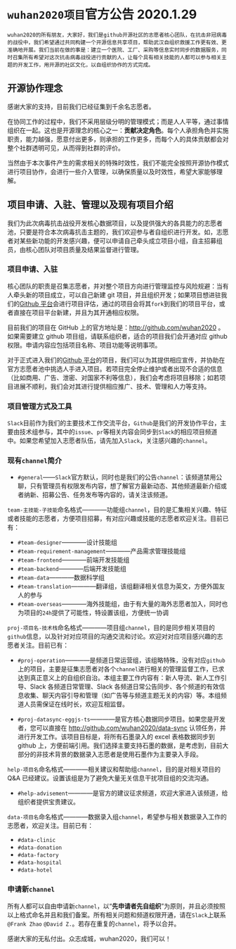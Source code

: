 # `wuhan2020项目`官方公告 2020.1.29

    wuhan2020的所有朋友，大家好，我们是github开源社区的志愿者核心团队，在抗击非冠病毒的战役中，我们希望通过共同构建一个开源信息共享项目，帮助武汉自组织救援工作更有效、更准确地开展。我们当前在做的事是：建立一个医院、工厂、采购等信息实时同步的数据服务，同时召集所有希望对这次抗击病毒战役进行贡献的人，让每个具有相关技能的人都可以参与相关主题的开发工作，用开源的社区文化，以自组织协作的方式完成。

## 开源协作理念

感谢大家的支持，目前我们已经征集到千余名志愿者。

在协同工作的过程中，我们不采用层级分明的管理模式；而是人人平等，通过事情组织在一起。这也是开源理念的核心之一：**贡献决定角色**。每个人承担角色并实施职责，能力越强，愿意付出更多，则承担的工作更多，而每个人的具体贡献都会对整个社群透明可见，从而得到社群的评价。

当然由于本次事件产生的需求相关的特殊时效性，我们不能完全按照开源协作模式进行项目协作，会进行一些介入管理，以确保质量以及时效性，希望大家能够理解。

## 项目申请、入驻、管理以及现有项目介绍

我们为此次病毒抗击战役开发核心数据项目，以及提供强大的各具能力的志愿者池，只要是符合本次病毒抗击主题的，我们欢迎参与者自组织进行开发。如，志愿者对某些新功能的开发感兴趣，便可以申请自己牵头成立项目小组，自主招募组员，由核心团队对项目质量及结果监督进行管理。

### 项目申请、入驻

核心团队的职责是召集志愿者，并对整个项目方向进行管理监控与风险规避：当有人牵头新的项目成立，可以自己新建 git 项目，并且组织开发；如果项目想进驻我们的[Github 平台](https://github.com/wuhan2020)会进行项目评估，通过的项目会将其`fork`到我们的项目平台，或者直接在项目平台新建，并且为其开通相应权限。

目前我们的项目在 GitHub 上的官方地址是：http://github.com/wuhan2020 。如果需要建立 github 项目组，请联系组织者，适合的项目我们会开通对应 github 权限。申请内容应包括项目名称、项目功能等说明事项。

对于正式进入我们的[Github 平台](https://github.com/wuhan2020)的项目，我们可以为其提供相应宣传，并协助在官方志愿者池中挑选人手进入项目。若项目完全停止维护或者出现不合适的信息（比如商用、广告、泄密、对国家不利等信息），我们会考虑将项目移除；如若项目进展不顺利，我们会对其进行提供相应推广、技术、管理和人力等支持。

### 项目管理方式及工具

`Slack`目前作为我们的主要技术工作交流平台，`Github`是我们的开发协作平台，主要由技术组参与，其中的`issue`、`pr`等相关内容会同步到`Slack`的相应项目频道中。如果您希望加入志愿者队伍，请先加入`Slack`，关注感兴趣的`channel`。

### 现有`channel`简介

- `#general`——`Slack`官方默认，同时也是我们的公告`channel`：该频道禁用公聊，只有管理员有权限发布内容，想了解官方最新动态、其他频道最新介绍或者纳新、招募公告、任务发布等内容的，请关注该频道。

`team-主技能-子技能`命名格式————功能组`channel`，目的是汇集相关兴趣、特征或者技能的志愿者，方便项目招募，有对应兴趣或技能的志愿者欢迎关注。目前已有：

- `#team-designer`————设计技能组
- `#team-requirement-management`————产品需求管理技能组
- `#team-frontend`————前端开发技能组
- `#team-backend`————后端开发技能组
- `#team-data`————数据科学组
- `#team-translation`————翻译组，该组翻译相关信息为英文，方便外国友人的参与
- `#team-overseas`————海外技能组，由于有大量的海外志愿者加入，同时也为项目的`24h`提供了可能性，特设置该组，方便统一协调

`proj-项目名-技术栈`命名格式————项目组`channel`，目的是同步相关项目的`github`信息，以及针对对应项目的沟通交流和讨论。欢迎对对应项目感兴趣的志愿者关注。目前已有：

- `#proj-operation`————是频道日常运营组，该组略特殊，没有对应`github`上的项目，主要是征集志愿者对各个`channel`进行相关的管理监督工作，已求达到真正意义上的自组织自治。本组主要工作内容有：新人导流、新人工作引导、Slack 各频道日常管理、Slack 各频道日常公告同步、各个频道的有效信息收集、聊天内容引导和管理（如广告等与频道主题无关的内容）等。本组频道人员需保证在线时长，欢迎互相监督。

- `#proj-datasync-eggjs-ts`————是官方核心数据同步项目。如果您是开发者，您可以直接在 http://github.com/wuhan2020/data-sync 认领任务，并进行开发工作。该项目目标是，将所有石墨录入的 excel 表格数据同步到 github 上，方便前端引用。我们选择主要支持石墨的数据，是考虑到，目前大部分的非技术背景的数据录入志愿者是使用石墨作为主要录入手段。

`help-项目名`命名格式————相关建议和帮助组`channel`，目的是对相关项目的 Q&A 已经建议。设置该组是为了避免大量无关信息干扰项目组的交流沟通。

- `#help-advisement`————是官方的建议征求频道，欢迎大家进入该频道，给组织者提供宝贵建议。

`data-项目名`命名格式————数据录入组`channel`，希望参与相关数据录入工作的志愿者，欢迎关注。目前已有：

- `#data-clinic`
- `#data-donation`
- `#data-factory`
- `#data-hospital`
- `#data-hotel`

### 申请新`channel`

所有人都可以自由申请新`channel`，以“**先申请者先自组织**”为原则，并且必须按照以上格式命名并且和我们备案。所有相关问题和频道权限开通，请在`Slack`上联系 `@Frank Zhao` `@David Z.`。若存在重复的`channel`，将予以合并。

感谢大家的无私付出。众志成城，wuhan2020，我们可以！
